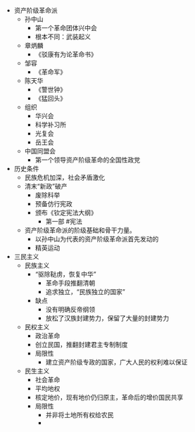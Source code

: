- 资产阶级革命派
	- 孙中山
		- 第一个革命团体兴中会
		- 根本不同：武装起义
	- 章炳麟
		- 《驳康有为论革命书》
	- 邹容
		- 《革命军》
	- 陈天华
		- 《警世钟》
		- 《猛回头》
	- 组织
		- 华兴会
		- 科学补习所
		- 光复会
		- 岳王会
	- 中国同盟会
		- 第一个领导资产阶级革命的全国性政党
- 历史条件
	- 民族危机加深，社会矛盾激化
	- 清末“新政”破产
		- 废除科举
		- 预备仿行宪政
		- 颁布《钦定宪法大纲》
			- 第一部 #宪法
	- 资产阶级革命派的阶级基础和骨干力量。
		- 以孙中山为代表的资产阶级革命派首先发动的
		- 精英运动
- 三民主义
	- 民族主义
		- “驱除鞑虏，恢复中华”
			- 革命手段推翻清朝
			- 追求独立，“民族独立的国家”
		- 缺点
			- 没有明确反帝纲领
			- 放松了汉族封建势力，保留了大量的封建势力
	- 民权主义
		- 政治革命
		- 创立民国，推翻封建君主专制制度
		- 局限性
			- 建立资产阶级专政的国家，广大人民的权利难以保证
	- 民生主义
		- 社会革命
		- 平均地权
		- 核定地价，现有地价仍归原主，革命后的增价国民共享
		- 局限性
			- 并非将土地所有权给农民
			-